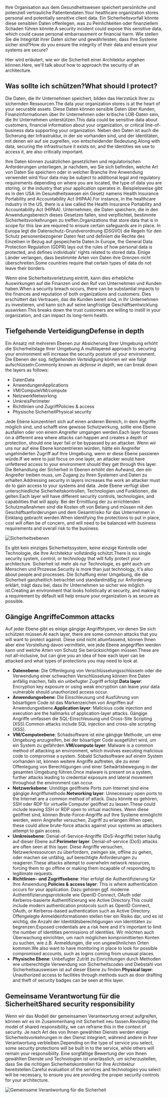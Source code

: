 <span data-ttu-id="d661c-101">Ihre Organisation aus dem Gesundheitswesen speichert persönliche und potenziell vertrauliche Patientendaten.</span><span class="sxs-lookup"><span data-stu-id="d661c-101">Your healthcare organization stores personal and potentially sensitive client data.</span></span> <span data-ttu-id="d661c-102">Ein Sicherheitsvorfall könnte diese sensiblen Daten offenlegen, was zu Peinlichkeiten oder finanziellem Schaden führen könnte.</span><span class="sxs-lookup"><span data-stu-id="d661c-102">A security incident could expose this sensitive data, which could cause personal embarrassment or financial harm.</span></span> <span data-ttu-id="d661c-103">Wie stellen Sie die Integrität ihrer Daten sicher und gewährleisten, dass Ihre Systeme sicher sind?</span><span class="sxs-lookup"><span data-stu-id="d661c-103">How do you ensure the integrity of their data and ensure your systems are secure?</span></span> 

<span data-ttu-id="d661c-104">Hier wird erläutert, wie wir die Sicherheit einer Architektur angehen können.</span><span class="sxs-lookup"><span data-stu-id="d661c-104">Here, we'll talk about how to approach the security of an architecture.</span></span>

## <a name="what-should-i-protect"></a><span data-ttu-id="d661c-105">Was sollte ich schützen?</span><span class="sxs-lookup"><span data-stu-id="d661c-105">What should I protect?</span></span>

<span data-ttu-id="d661c-106">Die Daten, die Ihr Unternehmen speichert, bilden das Herzstück Ihrer zu sichernden Ressourcen.</span><span class="sxs-lookup"><span data-stu-id="d661c-106">The data your organization stores is at the heart of your securable assets.</span></span> <span data-ttu-id="d661c-107">Diese Daten können sensible Daten über Kunden, Finanzinformationen über Ihr Unternehmen oder kritische LOB-Daten sein, die Ihr Unternehmen unterstützen.</span><span class="sxs-lookup"><span data-stu-id="d661c-107">This data could be sensitive data about customers, financial information about your organization, or critical line-of-business data supporting your organization.</span></span> <span data-ttu-id="d661c-108">Neben den Daten ist auch die Sicherung der Infrastruktur, in der sie vorhanden sind, und der Identitäten, mit denen wir auf sie zugreifen, von entscheidender Bedeutung.</span><span class="sxs-lookup"><span data-stu-id="d661c-108">Along with data, securing the infrastructure it exists on, and the identities we use to access it, are also critically important.</span></span>

<span data-ttu-id="d661c-109">Ihre Daten können zusätzlichen gesetzlichen und regulatorischen Anforderungen unterliegen, je nachdem, wo Sie sich befinden, welche Art von Daten Sie speichern oder in welcher Branche Ihre Anwendung verwendet wird.</span><span class="sxs-lookup"><span data-stu-id="d661c-109">Your data may be subject to additional legal and regulatory requirements depending on where you are located, the type of data you are storing, or the industry that your application operates in.</span></span> <span data-ttu-id="d661c-110">Beispielsweise gibt es in den USA im Gesundheitswesen ein Gesetz namens Health Insurance Portability and Accountability Act (HIPAA).</span><span class="sxs-lookup"><span data-stu-id="d661c-110">For instance, in the healthcare industry in the US, there is a law called the Health Insurance Portability and Accountability Act (HIPAA).</span></span> <span data-ttu-id="d661c-111">Unternehmen, die Daten speichern, die in den Anwendungsbereich dieses Gesetzes fallen, sind verpflichtet, bestimmte Sicherheitsvorkehrungen zu treffen.</span><span class="sxs-lookup"><span data-stu-id="d661c-111">Organizations that store data that is in scope for this law are required to ensure certain safeguards are in place.</span></span> <span data-ttu-id="d661c-112">In Europa legt die Datenschutz-Grundverordnung (DSGVO) die Regeln für den Schutz personenbezogener Daten fest und definiert die Rechte des Einzelnen in Bezug auf gespeicherte Daten.</span><span class="sxs-lookup"><span data-stu-id="d661c-112">In Europe, the General Data Protection Regulation (GDPR) lays out the rules of how personal data is protected, and defines individuals' rights related to stored data.</span></span> <span data-ttu-id="d661c-113">Einige Länder verlangen, dass bestimmte Arten von Daten ihre Grenzen nicht überschreiten.</span><span class="sxs-lookup"><span data-stu-id="d661c-113">Some countries require that certain types of data do not leave their borders.</span></span>

<span data-ttu-id="d661c-114">Wenn eine Sicherheitsverletzung eintritt, kann dies erhebliche Auswirkungen auf die Finanzen und den Ruf von Unternehmen und Kunden haben.</span><span class="sxs-lookup"><span data-stu-id="d661c-114">When a security breach occurs, there can be substantial impacts to the finances and reputation of both organizations and customers.</span></span> <span data-ttu-id="d661c-115">Dies erschüttert das Vertrauen, das die Kunden bereit sind, in Ihr Unternehmen zu investieren, und kann sich auf seine langfristige Geschäftsentwicklung auswirken.</span><span class="sxs-lookup"><span data-stu-id="d661c-115">This breaks down the trust customers are willing to instill in your organization, and can impact its long-term health.</span></span>

## <a name="defense-in-depth"></a><span data-ttu-id="d661c-116">Tiefgehende Verteidigung</span><span class="sxs-lookup"><span data-stu-id="d661c-116">Defense in depth</span></span>

<span data-ttu-id="d661c-117">Ein Ansatz mit mehreren Ebenen zur Absicherung Ihrer Umgebung erhöht die Sicherheitslage Ihrer Umgebung.</span><span class="sxs-lookup"><span data-stu-id="d661c-117">A multilayered approach to securing your environment will increase the security posture of your environment.</span></span> <span data-ttu-id="d661c-118">Die Ebenen der sog. _tiefgehenden Verteidigung_ können wir wie folgt aufschlüsseln:</span><span class="sxs-lookup"><span data-stu-id="d661c-118">Commonly known as _defense in depth_, we can break down the layers as follows:</span></span>

* <span data-ttu-id="d661c-119">Daten</span><span class="sxs-lookup"><span data-stu-id="d661c-119">Data</span></span>
* <span data-ttu-id="d661c-120">Anwendungen</span><span class="sxs-lookup"><span data-stu-id="d661c-120">Applications</span></span>
* <span data-ttu-id="d661c-121">VM/Compute</span><span class="sxs-lookup"><span data-stu-id="d661c-121">VM/compute</span></span>
* <span data-ttu-id="d661c-122">Netzwerk</span><span class="sxs-lookup"><span data-stu-id="d661c-122">Networking</span></span>
* <span data-ttu-id="d661c-123">Umkreis</span><span class="sxs-lookup"><span data-stu-id="d661c-123">Perimeter</span></span>
* <span data-ttu-id="d661c-124">Richtlinien und Zugriff</span><span class="sxs-lookup"><span data-stu-id="d661c-124">Policies & access</span></span>
* <span data-ttu-id="d661c-125">Physische Sicherheit</span><span class="sxs-lookup"><span data-stu-id="d661c-125">Physical security</span></span>

<span data-ttu-id="d661c-126">Jede Ebene konzentriert sich auf einen anderen Bereich, in dem Angriffe möglich sind, und schafft eine gewisse Schutzwirkung, sollte eine Ebene ausfallen oder von einem Angreifer umgangen werden.</span><span class="sxs-lookup"><span data-stu-id="d661c-126">Each layer focuses on a different area where attacks can happen and creates a depth of protection, should one layer fail or be bypassed by an attacker.</span></span> <span data-ttu-id="d661c-127">Wenn wir uns nur auf eine Ebene konzentrieren würden, hätte ein Angreifer ungehinderten Zugriff auf Ihre Umgebung, wenn er diese Ebene passieren würde.</span><span class="sxs-lookup"><span data-stu-id="d661c-127">If we were to just focus on one layer, an attacker would have unfettered access to your environment should they get through this layer.</span></span> <span data-ttu-id="d661c-128">Die Behandlung der Sicherheit in Ebenen erhöht den Aufwand, den ein Angreifer treiben muss, um Zugang zu Ihren Systemen und Daten zu erhalten.</span><span class="sxs-lookup"><span data-stu-id="d661c-128">Addressing security in layers increases the work an attacker must do to gain access to your systems and data.</span></span> <span data-ttu-id="d661c-129">Jede Ebene verfügt über unterschiedliche Sicherheitskontrollen, Technologien und Funktionen, die gelten.</span><span class="sxs-lookup"><span data-stu-id="d661c-129">Each layer will have different security controls, technologies, and capabilities that will apply.</span></span> <span data-ttu-id="d661c-130">Bei der Ermittlung der zu errichtenden Schutzmaßnahmen sind die Kosten oft von Belang und müssen mit den Geschäftsanforderungen und dem Gesamtrisiko für das Unternehmen in Einklang gebracht werden.</span><span class="sxs-lookup"><span data-stu-id="d661c-130">When identifying the protections to put in place, cost will often be of concern, and will need to be balanced with business requirements and overall risk to the business.</span></span>

![Sicherheitsebenen](../media-draft/security-layers.png)

<span data-ttu-id="d661c-132">Es gibt kein einziges Sicherheitssystem, keine einzige Kontrolle oder Technologie, die Ihre Architektur vollständig schützt.</span><span class="sxs-lookup"><span data-stu-id="d661c-132">There is no single security system, control, or technology that will fully protect your architecture.</span></span> <span data-ttu-id="d661c-133">Sicherheit ist mehr als nur Technologie, es geht auch um Menschen und Prozesse.</span><span class="sxs-lookup"><span data-stu-id="d661c-133">Security is more than just technology, it's also about people and processes.</span></span> <span data-ttu-id="d661c-134">Die Schaffung einer Umgebung, die die Sicherheit ganzheitlich betrachtet und standardmäßig zur Anforderung erklärt, trägt dazu bei, dass Ihr Unternehmen so sicher wie möglich ist.</span><span class="sxs-lookup"><span data-stu-id="d661c-134">Creating an environment that looks holistically at security, and making it a requirement by default will help ensure your organization is as secure as possible.</span></span>

## <a name="common-attacks"></a><span data-ttu-id="d661c-135">Gängige Angriffe</span><span class="sxs-lookup"><span data-stu-id="d661c-135">Common attacks</span></span>

<span data-ttu-id="d661c-136">Auf jeder Ebene gibt es einige gängige Angriffstypen, vor denen Sie sich schützen müssen.</span><span class="sxs-lookup"><span data-stu-id="d661c-136">At each layer, there are some common attacks that you will want to protect against.</span></span> <span data-ttu-id="d661c-137">Diese sind nicht allumfassend, können Ihnen aber eine Vorstellung davon vermitteln, wie jede Ebene angegriffen werden kann und welche Arten von Schutz Sie berücksichtigen müssen.</span><span class="sxs-lookup"><span data-stu-id="d661c-137">These are not all-inclusive, but can give you an idea of how each layer can be attacked and what types of protections you may need to look at.</span></span>

* <span data-ttu-id="d661c-138">**Datenebene**: Die Offenlegung von Verschlüsselungsschlüsseln oder die Verwendung einer schwachen Verschlüsselung können Ihre Daten anfällig machen, falls ein unbefugter Zugriff erfolgt.</span><span class="sxs-lookup"><span data-stu-id="d661c-138">**Data layer**: Encryption key exposure or using weak encryption can leave your data vulnerable should unauthorized access occur.</span></span>
* <span data-ttu-id="d661c-139">**Anwendungsebene**: Die Einschleusung und Ausführung von bösartigem Code ist das Markenzeichen von Angriffen auf Anwendungsebene.</span><span class="sxs-lookup"><span data-stu-id="d661c-139">**Application layer**: Malicious code injection and execution are the hallmarks of application-layer attacks.</span></span> <span data-ttu-id="d661c-140">Gängige Angriffe umfassen die SQL-Einschleusung und Cross-Site Scripting (XSS).</span><span class="sxs-lookup"><span data-stu-id="d661c-140">Common attacks include SQL injection and cross-site scripting (XSS).</span></span>
* <span data-ttu-id="d661c-141">**VM/Computeebene**: Schadsoftware ist eine gängige Methode, um eine Umgebung anzugreifen, bei der bösartiger Code ausgeführt wird, um ein System zu gefährden.</span><span class="sxs-lookup"><span data-stu-id="d661c-141">**VM/compute layer**: Malware is a common method of attacking an environment, which involves executing malicious code to compromise a system.</span></span> <span data-ttu-id="d661c-142">Sobald Schadsoftware auf einem System vorhanden ist, können weitere Angriffe auftreten, die zu einer Offenlegung von Berechtigungen und einer Seitwärtsbewegung in der gesamten Umgebung führen.</span><span class="sxs-lookup"><span data-stu-id="d661c-142">Once malware is present on a system, further attacks leading to credential exposure and lateral movement throughout the environment can occur.</span></span>
* <span data-ttu-id="d661c-143">**Netzwerkebene**: Unnötige geöffnete Ports zum Internet sind eine gängige Angriffsmethode.</span><span class="sxs-lookup"><span data-stu-id="d661c-143">**Networking layer**: Unnecessary open ports to the Internet are a common method of attack.</span></span> <span data-ttu-id="d661c-144">Dazu könnte es gehören, SSH oder RDP für virtuelle Computer geöffnet zu lassen.</span><span class="sxs-lookup"><span data-stu-id="d661c-144">These could include leaving SSH or RDP open to virtual machines.</span></span> <span data-ttu-id="d661c-145">Wenn diese geöffnet sind, können Brute-Force-Angriffe auf Ihre Systeme ermöglicht werden, wenn Angreifer versuchen, Zugriff zu erlangen.</span><span class="sxs-lookup"><span data-stu-id="d661c-145">When open, these could allow brute-force attacks against your systems as attackers attempt to gain access.</span></span>
* <span data-ttu-id="d661c-146">**Umkreisebene**: Denial-of-Service-Angriffe (DoS-Angriffe) treten häufig auf dieser Ebene auf.</span><span class="sxs-lookup"><span data-stu-id="d661c-146">**Perimeter layer**: Denial-of-service (DoS) attacks are often seen at this layer.</span></span> <span data-ttu-id="d661c-147">Diese Angriffe versuchen, Netzwerkressourcen zu überfordern, zwingen sie, offline zu gehen, oder machen sie unfähig, auf berechtigte Anforderungen zu reagieren.</span><span class="sxs-lookup"><span data-stu-id="d661c-147">These attacks attempt to overwhelm network resources, forcing them to go  offline or making them incapable of responding to legitimate requests.</span></span>
* <span data-ttu-id="d661c-148">**Richtlinien- und Zugriffsebene**: Hier erfolgt die Authentifizierung für Ihre Anwendung.</span><span class="sxs-lookup"><span data-stu-id="d661c-148">**Policies & access layer**: This is where authentication occurs for your application.</span></span> <span data-ttu-id="d661c-149">Dazu gehören ggf. moderne Authentifizierungsprotokolle wie OpenID Connect, OAuth oder Kerberos-basierte Authentifizierung wie Active Directory.</span><span class="sxs-lookup"><span data-stu-id="d661c-149">This could include modern authentication protocols such as OpenID Connect, OAuth, or Kerberos-based authentication such as Active Directory.</span></span> <span data-ttu-id="d661c-150">Offengelegte Anmeldeinformationen stellen hier ein Risiko dar, und es ist wichtig, die Anzahl der Identitätsberechtigungen von Identitäten zu begrenzen.</span><span class="sxs-lookup"><span data-stu-id="d661c-150">Exposed credentials are a risk here and it's important to limit the number of identities permissions of identities.</span></span> <span data-ttu-id="d661c-151">Wir möchten auch Überwachung einrichten, um nach möglichen kompromittierten Konten zu suchen, wie z.B. Anmeldungen, die von ungewöhnlichen Orten kommen.</span><span class="sxs-lookup"><span data-stu-id="d661c-151">We also want to have monitoring in place to look for possible compromised accounts, such as logins coming from unusual places.</span></span>
* <span data-ttu-id="d661c-152">**Physische Ebene**: Unbefugter Zutritt zu Einrichtungen durch Methoden wie unberechtigte Verwendung von Sicherheitscodes und Diebstahl von Sicherheitsausweisen ist auf dieser Ebene zu finden.</span><span class="sxs-lookup"><span data-stu-id="d661c-152">**Physical layer**: Unauthorized access to facilities through methods such as door drafting and theft of security badges can be seen at this layer.</span></span>

## <a name="shared-security-responsibility"></a><span data-ttu-id="d661c-153">Gemeinsame Verantwortung für die Sicherheit</span><span class="sxs-lookup"><span data-stu-id="d661c-153">Shared security responsibility</span></span>

<span data-ttu-id="d661c-154">Wenn wir das Modell der gemeinsamen Verantwortung erneut aufgreifen, können wir es im Zusammenhang mit Sicherheit neu fassen.</span><span class="sxs-lookup"><span data-stu-id="d661c-154">Revisiting the model of shared responsibility, we can reframe this in the context of security.</span></span> <span data-ttu-id="d661c-155">Je nach Art des von Ihnen gewählten Diensts werden einige Sicherheitsvorkehrungen in den Dienst integriert, während andere in Ihrer Verantwortung verbleiben.</span><span class="sxs-lookup"><span data-stu-id="d661c-155">Depending on the type of service you select, some security protections will be built in to the service, while others will remain your responsibility.</span></span> <span data-ttu-id="d661c-156">Eine sorgfältige Bewertung der von Ihnen gewählten Dienste und Technologien ist unerlässlich, um sicherzustellen, dass Sie die richtigen Sicherheitskontrollen für Ihre Architektur bereitstellen.</span><span class="sxs-lookup"><span data-stu-id="d661c-156">Careful evaluation of the services and technologies you select will be necessary, to ensure you are providing the proper security controls for your architecture.</span></span>

![Gemeinsame Verantwortung für die Sicherheit](../media-draft/shared_responsibilities.png)